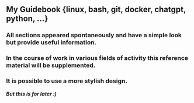 ## My Guidebook {linux, bash, git, docker, chatgpt, python, ...}

### All sections appeared spontaneously and have a simple look but provide useful information.

### In the course of work in various fields of activity this reference material will be supplemented.

### It is possible to use a more stylish design. 
**_But this is for later :)_** 
